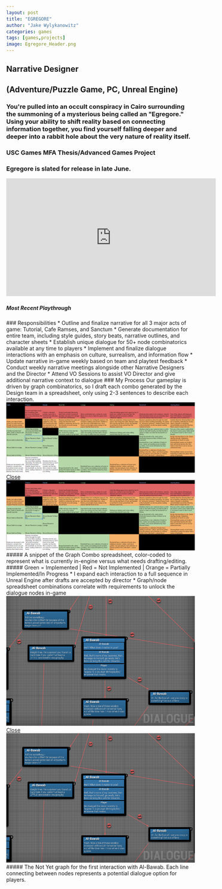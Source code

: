 ```yaml
---
layout: post
title: "EGREGORE"
author: "Jake Wylykanowitz"
categories: games
tags: [games,projects]
image: Egregore_Header.png
---
```


## Narrative Designer
## (Adventure/Puzzle Game, PC, Unreal Engine)
### You're pulled into an occult conspiracy in Cairo surrounding the summoning of a mysterious being called an "Egregore." Using your ability to shift reality based on connecting information together, you find yourself falling deeper and deeper into a rabbit hole about the very nature of reality itself.
### USC Games MFA Thesis/Advanced Games Project
### Egregore is slated for release in late June. 
<iframe width="560" height="315" src="https://www.youtube.com/embed/MKrMEbw-SFE?si=DGr7eEE_h6Cv4ru-" title="YouTube video player" frameborder="0" allow="accelerometer; autoplay; clipboard-write; encrypted-media; gyroscope; picture-in-picture; web-share" referrerpolicy="strict-origin-when-cross-origin" allowfullscreen></iframe>
<p align = "center"><h5>Most Recent Playthrough</h5></p>
### Responsibilities
* Outline and finalize narrative for all 3 major acts of game: Tutorial, Cafe Ramses, and Sanctum
* Generate documentation for entire team, including style guides, story beats, narrative outlines, and character sheets
* Establish unique dialogue for 50+ node combinatorics available at any time to players
* Implement and finalize dialogue interactions with an emphasis on culture, surrealism, and information flow
* Update narrative in-game weekly based on team and playtest feedback
* Conduct weekly narrative meetings alongside other Narrative Designers and the Director
* Attend VO Sessions to assist VO Director and give additional narrative context to dialogue
### My Process
Our gameplay is driven by graph combinatorics, so I draft each combo generated by the Design team in a spreadsheet, only using 2-3 sentences to describe each interaction. 
<a href ="#dimmed-background1"><img src = "/assets/img/Egregore_Combos.png" class="clickable-image"></a>
<div class="dimmed-background" id="dimmed-background1">
  <a href="#" class="close-button">Close</a>
  <img src="/assets/img/Egregore_Combos.png" alt="Expanded Image" id="lightbox-image">
</div>
##### A snippet of the Graph Combo spreadsheet, color-coded to represent what is currently in-engine versus what needs drafting/editing.
##### Green = Implemented | Red = Not Implemented | Orange = Partially Implemented/In Progress
* I expand each interaction to a full sequence in Unreal Engine after drafts are accepted by director
* Graph/node spreadsheet combinations correlate with requirements to unlock the dialogue nodes in-game
<a href ="#dimmed-background2"><img src = "/assets/img/Egregore_NotYet.png" class="clickable-image"></a>
<div class="dimmed-background" id="dimmed-background2">
  <a href="#" class="close-button">Close</a>
  <img src="/assets/img/Egregore_NotYet.png" alt="Expanded Image" id="lightbox-image">
</div>
##### The Not Yet graph for the first interaction with Al-Bawab. Each line connecting between nodes represents a potential dialogue option for players.

